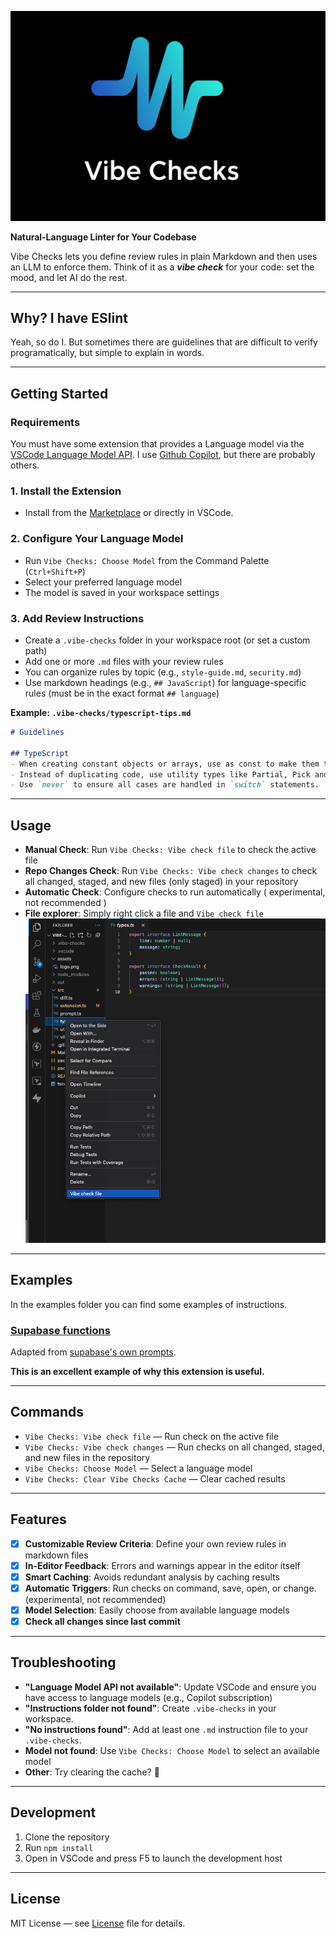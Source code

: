 ![Vibe checks logo](assets/logo.png)

**Natural-Language Linter for Your Codebase**

Vibe Checks lets you define review rules in plain Markdown and then uses an LLM to enforce them. Think of it as a _**vibe check**_ for your code: set the mood, and let AI do the rest.

---
## Why? I have ESlint
Yeah, so do I. But sometimes there are guidelines that are difficult to verify programatically, but simple to explain in words.

---

## Getting Started

### Requirements
You must have some extension that provides a Language model via the [VSCode Language Model API](https://code.visualstudio.com/api/extension-guides/language-model). I use [Github Copilot](https://marketplace.visualstudio.com/items?itemName=GitHub.copilot), but there are probably others.

### 1. Install the Extension

- Install from the [Marketplace](https://marketplace.visualstudio.com/items?itemName=Alfredvc.vibe-checks) or directly in VSCode.

### 2. Configure Your Language Model

- Run `Vibe Checks: Choose Model` from the Command Palette (`Ctrl+Shift+P`)
- Select your preferred language model
- The model is saved in your workspace settings

### 3. Add Review Instructions

- Create a `.vibe-checks` folder in your workspace root (or set a custom path)
- Add one or more `.md` files with your review rules
- You can organize rules by topic (e.g., `style-guide.md`, `security.md`)
- Use markdown headings (e.g., `## JavaScript`) for language-specific rules (must be in the exact format `## language`)

**Example: `.vibe-checks/typescript-tips.md`**
```markdown
# Guidelines

## TypeScript
- When creating constant objects or arrays, use as const to make them truly immutable.
- Instead of duplicating code, use utility types like Partial, Pick and Omit.
- Use `never` to ensure all cases are handled in `switch` statements.
```

---

## Usage

- **Manual Check**: Run `Vibe Checks: Vibe check file` to check the active file
- **Repo Changes Check**: Run `Vibe Checks: Vibe check changes` to check all changed, staged, and new files (only staged) in your repository
- **Automatic Check**: Configure checks to run automatically ( experimental, not recommended )
- **File explorer**: Simply right click a file and `Vibe check file`
![ContextMenuExample](assets/context-menu.png)

---
## Examples
In the examples folder you can find some examples of instructions.

### [Supabase functions](examples/supabase-functions.md)
Adapted from [supabase's own prompts](https://supabase.com/docs/guides/getting-started/ai-prompts/database-functions).

**This is an excellent example of why this extension is useful.**

---

## Commands

- `Vibe Checks: Vibe check file` — Run check on the active file
- `Vibe Checks: Vibe check changes` — Run checks on all changed, staged, and new files in the repository
- `Vibe Checks: Choose Model` — Select a language model
- `Vibe Checks: Clear Vibe Checks Cache` — Clear cached results

---

## Features

- [x] **Customizable Review Criteria**: Define your own review rules in markdown files
- [x] **In-Editor Feedback**: Errors and warnings appear in the editor itself
- [x] **Smart Caching**: Avoids redundant analysis by caching results
- [x] **Automatic Triggers**: Run checks on command, save, open, or change. (experimental, not recommended)
- [x] **Model Selection**: Easily choose from available language models
- [x] **Check all changes since last commit**

---

## Troubleshooting

- **"Language Model API not available"**: Update VSCode and ensure you have access to language models (e.g., Copilot subscription)
- **"Instructions folder not found"**: Create `.vibe-checks` in your workspace.
- **"No instructions found"**: Add at least one `.md` instruction file to your `.vibe-checks`.
- **Model not found**: Use `Vibe Checks: Choose Model` to select an available model
- **Other**: Try clearing the cache? 🤷

---

## Development

1. Clone the repository
2. Run `npm install`
3. Open in VSCode and press F5 to launch the development host

---

## License

MIT License — see [License](LICENSE) file for details.